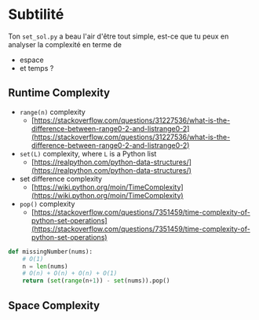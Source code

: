 # Subtilité
Ton `set_sol.py` a beau l'air d'être tout simple, est-ce que tu peux en analyser la complexité en terme de
- espace
- et temps ?

## Runtime Complexity
- `range(n)` complexity
  - [https://stackoverflow.com/questions/31227536/what-is-the-difference-between-range0-2-and-listrange0-2](https://stackoverflow.com/questions/31227536/what-is-the-difference-between-range0-2-and-listrange0-2)
- `set(L)` complexity, where `L` is a Python list
  - [https://realpython.com/python-data-structures/](https://realpython.com/python-data-structures/)
- set difference complexity
  - [https://wiki.python.org/moin/TimeComplexity](https://wiki.python.org/moin/TimeComplexity)
- `pop()` complexity
  - [https://stackoverflow.com/questions/7351459/time-complexity-of-python-set-operations](https://stackoverflow.com/questions/7351459/time-complexity-of-python-set-operations)

```python
def missingNumber(nums):
    # O(1)
    n = len(nums)
    # O(n) + O(n) + O(n) + O(1)
    return (set(range(n+1)) - set(nums)).pop()
```


## Space Complexity

